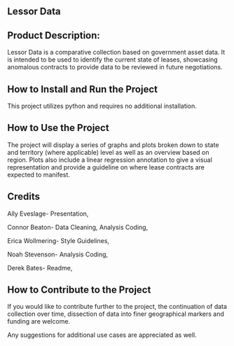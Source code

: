  ## Lessor Data


## Product Description:

Lessor Data is a comparative collection based on government asset data. It is intended to be used to identify the current state of leases, showcasing anomalous contracts to provide data 
to be reviewed in future negotiations.


## How to Install and Run the Project

This project utilizes python and requires no additional installation. 


## How to Use the Project

The project will display a series of graphs and plots broken down to state and territory (where applicable) level as well as an overview based on region. Plots also include a linear regression annotation to give a visual representation and provide a guideline on where lease contracts are expected to manifest.


## Credits
 
Ally Eveslage- Presentation,

Connor Beaton- Data Cleaning, Analysis Coding,
 
Erica Wollmering- Style Guidelines, 
 
Noah Stevenson- Analysis Coding,

Derek Bates- Readme,



## How to Contribute to the Project

If you would like to contribute further to the project, the continuation of data collection over time, dissection of data into finer geographical markers and funding are welcome.

Any suggestions for additional use cases are appreciated as well.
